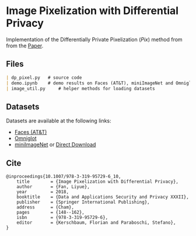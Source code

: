 

# Image Pixelization with Differential Privacy



Implementation of the  Differentially Private Pixelization (*Pix*) method from  from the [Paper](https://link.springer.com/chapter/10.1007/978-3-319-95729-6_10).

## Files



```markdown
| dp_pixel.py 	# source code
| demo.ipynb  	# demo results on Faces (AT&T), miniImageNet and Omniglot dataset
| image_util.py 	# helper methods for loading datasets
```



## Datasets

Datasets are available at the following links:

- [Faces (AT&T)](https://git-disl.github.io/GTDLBench/datasets/att_face_dataset/)
- [Omniglot](https://github.com/brendenlake/omniglot/tree/master/python)
- [miniImageNet](https://github.com/yaoyao-liu/mini-imagenet-tools) or [Direct Download](https://drive.google.com/uc?id=0B3Irx3uQNoBMQ1FlNXJsZUdYWEE)



## Cite

    @inproceedings{10.1007/978-3-319-95729-6_10,
        title        = {Image Pixelization with Differential Privacy},
        author       = {Fan, Liyue},
        year         = 2018,
        booktitle    = {Data and Applications Security and Privacy XXXII},
        publisher    = {Springer International Publishing},
        address      = {Cham},
        pages        = {148--162},
        isbn         = {978-3-319-95729-6},
        editor       = {Kerschbaum, Florian and Paraboschi, Stefano},
    }

